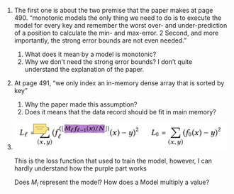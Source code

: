 1. The first one is about the two premise that the paper makes at page 490. “monotonic models the only thing we need to do is to execute the model for every key and remember the worst over- and under-prediction of a position to calculate the min- and max-error. 2 Second, and more importantly, the strong error bounds are not even needed.”

   1. What does it mean by a model is monotonic?
   2. Why we don’t need the strong error bounds? I don’t quite understand the explanation of the paper.

2. At page 491, “we only index an in-memory dense array that is sorted by key”

   1. Why the paper made this assumption?
   2. Does it means that the data record should be fit in main memory?

3. ![image-20200302181539298](assets/image-20200302181539298.png)

   This is the loss function that used to train the model, however, I can hardly understand how the purple part works

   Does $M_l$ represent the model? How does a Model multiply a value?